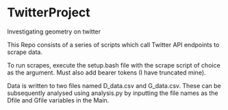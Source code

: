 # TwitterProject
Investigating geometry on twitter

This Repo consists of a series of scripts which call Twitter API endpoints to scrape data. 

To run scrapes, execute the setup.bash file with the scrape script of choice as the argument. Must also add bearer tokens (I have truncated mine).

Data is written to two files named D_data.csv and G_data.csv. These can be subsequently analysed using analysis.py by inputting the file names as the Dfile and Gfile variables in the Main.

